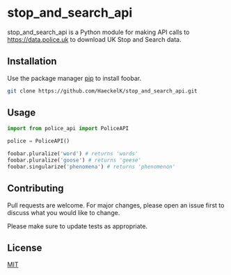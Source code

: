 # stop_and_search_api

stop_and_search_api is a Python module for making API calls to https://data.police.uk to download UK Stop and Search data.

## Installation

Use the package manager [pip](https://pip.pypa.io/en/stable/) to install foobar.

```bash
git clone https://github.com/HaeckelK/stop_and_search_api.git
```

## Usage

```python
import from police_api import PoliceAPI

police = PoliceAPI()

foobar.pluralize('word') # returns 'words'
foobar.pluralize('goose') # returns 'geese'
foobar.singularize('phenomena') # returns 'phenomenon'
```

## Contributing
Pull requests are welcome. For major changes, please open an issue first to discuss what you would like to change.

Please make sure to update tests as appropriate.

## License
[MIT](LICENSE.md)